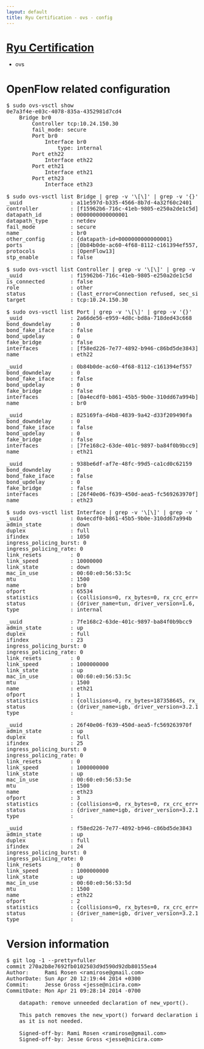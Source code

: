 ```yaml
---
layout: default
title: Ryu Certification - ovs - config
---
```

# [Ryu Certification](http://osrg.github.io/ryu/certification.html)
* ovs 

# OpenFlow related configuration
<pre>
$ sudo ovs-vsctl show
0e7a3f4e-e03c-4078-835a-4352981d7cd4
    Bridge br0
        Controller tcp:10.24.150.30
        fail_mode: secure
        Port br0
            Interface br0
                type: internal
        Port eth22
            Interface eth22
        Port eth21
            Interface eth21
        Port eth23
            Interface eth23

$ sudo ovs-vsctl list Bridge | grep -v '\[\]' | grep -v '{}'
_uuid               : a11e597d-b335-4566-8b7d-4a32f60c2401
controller          : [f15962b6-716c-41eb-9805-e250a2de1c5d]
datapath_id         : 0000000000000001
datapath_type       : netdev
fail_mode           : secure
name                : br0
other_config        : {datapath-id=0000000000000001}
ports               : [0b84b0de-ac60-4f68-8112-c161394ef557, 2a66de56-e959-4d8c-bd8a-718ded43c668, 825169fa-d4b8-4839-9a42-d33f209490fa, 938be6df-af7e-48fc-99d5-ca1cd0c62159]
protocols           : [OpenFlow13]
stp_enable          : false

$ sudo ovs-vsctl list Controller | grep -v '\[\]' | grep -v '{}'
_uuid               : f15962b6-716c-41eb-9805-e250a2de1c5d
is_connected        : false
role                : other
status              : {last_error=Connection refused, sec_since_connect=571, sec_since_disconnect=0, state=BACKOFF}
target              : tcp:10.24.150.30

$ sudo ovs-vsctl list Port | grep -v '\[\]' | grep -v '{}'
_uuid               : 2a66de56-e959-4d8c-bd8a-718ded43c668
bond_downdelay      : 0
bond_fake_iface     : false
bond_updelay        : 0
fake_bridge         : false
interfaces          : [f58ed226-7e77-4892-b946-c86bd5de3843]
name                : eth22

_uuid               : 0b84b0de-ac60-4f68-8112-c161394ef557
bond_downdelay      : 0
bond_fake_iface     : false
bond_updelay        : 0
fake_bridge         : false
interfaces          : [0a4ecdf0-b861-45b5-9b0e-310dd67a994b]
name                : br0

_uuid               : 825169fa-d4b8-4839-9a42-d33f209490fa
bond_downdelay      : 0
bond_fake_iface     : false
bond_updelay        : 0
fake_bridge         : false
interfaces          : [7fe168c2-63de-401c-9897-ba84f0b9bcc9]
name                : eth21

_uuid               : 938be6df-af7e-48fc-99d5-ca1cd0c62159
bond_downdelay      : 0
bond_fake_iface     : false
bond_updelay        : 0
fake_bridge         : false
interfaces          : [26f40e06-f639-450d-aea5-fc569263970f]
name                : eth23

$ sudo ovs-vsctl list Interface | grep -v '\[\]' | grep -v '{}'
_uuid               : 0a4ecdf0-b861-45b5-9b0e-310dd67a994b
admin_state         : down
duplex              : full
ifindex             : 1050
ingress_policing_burst: 0
ingress_policing_rate: 0
link_resets         : 0
link_speed          : 10000000
link_state          : down
mac_in_use          : 00:60:e0:56:53:5c
mtu                 : 1500
name                : br0
ofport              : 65534
statistics          : {collisions=0, rx_bytes=0, rx_crc_err=0, rx_dropped=0, rx_errors=0, rx_frame_err=0, rx_over_err=0, rx_packets=0, tx_bytes=0, tx_dropped=0, tx_errors=0, tx_packets=0}
status              : {driver_name=tun, driver_version=1.6, firmware_version=N/A}
type                : internal

_uuid               : 7fe168c2-63de-401c-9897-ba84f0b9bcc9
admin_state         : up
duplex              : full
ifindex             : 23
ingress_policing_burst: 0
ingress_policing_rate: 0
link_resets         : 0
link_speed          : 1000000000
link_state          : up
mac_in_use          : 00:60:e0:56:53:5c
mtu                 : 1500
name                : eth21
ofport              : 1
statistics          : {collisions=0, rx_bytes=187358645, rx_crc_err=0, rx_dropped=0, rx_errors=0, rx_frame_err=0, rx_over_err=0, rx_packets=126997, tx_bytes=0, tx_dropped=0, tx_errors=0, tx_packets=0}
status              : {driver_name=igb, driver_version=3.2.10-k, firmware_version=2.10-9}
type                : 

_uuid               : 26f40e06-f639-450d-aea5-fc569263970f
admin_state         : up
duplex              : full
ifindex             : 25
ingress_policing_burst: 0
ingress_policing_rate: 0
link_resets         : 0
link_speed          : 1000000000
link_state          : up
mac_in_use          : 00:60:e0:56:53:5e
mtu                 : 1500
name                : eth23
ofport              : 3
statistics          : {collisions=0, rx_bytes=0, rx_crc_err=0, rx_dropped=0, rx_errors=0, rx_frame_err=0, rx_over_err=0, rx_packets=0, tx_bytes=85858500, tx_dropped=0, tx_errors=0, tx_packets=57239}
status              : {driver_name=igb, driver_version=3.2.10-k, firmware_version=2.10-9}
type                : 

_uuid               : f58ed226-7e77-4892-b946-c86bd5de3843
admin_state         : up
duplex              : full
ifindex             : 24
ingress_policing_burst: 0
ingress_policing_rate: 0
link_resets         : 0
link_speed          : 1000000000
link_state          : up
mac_in_use          : 00:60:e0:56:53:5d
mtu                 : 1500
name                : eth22
ofport              : 2
statistics          : {collisions=0, rx_bytes=0, rx_crc_err=0, rx_dropped=0, rx_errors=0, rx_frame_err=0, rx_over_err=0, rx_packets=0, tx_bytes=124772800, tx_dropped=0, tx_errors=0, tx_packets=83986}
status              : {driver_name=igb, driver_version=3.2.10-k, firmware_version=2.10-9}
type                : 
</pre>

# Version information
<pre>
$ git log -1 --pretty=fuller
commit 270a2b8e7692fb0102503d9d590d92db80155ea4
Author:     Rami Rosen &lt;ramirose@gmail.com&gt;
AuthorDate: Sun Apr 20 12:19:44 2014 +0300
Commit:     Jesse Gross &lt;jesse@nicira.com&gt;
CommitDate: Mon Apr 21 09:28:14 2014 -0700

    datapath: remove unneeded declaration of new_vport&#40;&#41;.
    
    This patch removes the new_vport&#40;&#41; forward declaration in datapath.c
    as it is not needed.
    
    Signed-off-by: Rami Rosen &lt;ramirose@gmail.com&gt;
    Signed-off-by: Jesse Gross &lt;jesse@nicira.com&gt;
</pre>
